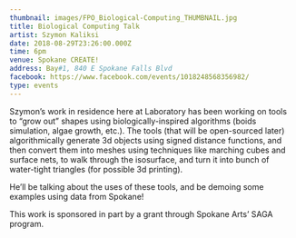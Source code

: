 ```yaml
---
thumbnail: images/FPO_Biological-Computing_THUMBNAIL.jpg
title: Biological Computing Talk
artist: Szymon Kaliksi
date: 2018-08-29T23:26:00.000Z
time: 6pm
venue: Spokane CREATE!
address: Bay#1, 840 E Spokane Falls Blvd
facebook: https://www.facebook.com/events/1018248568356982/
type: events
---
```

Szymon’s work in residence here at Laboratory has been working on tools to “grow out” shapes using biologically-inspired algorithms (boids simulation, algae growth, etc.). The tools (that will be open-sourced later) algorithmically generate 3d objects using signed distance functions, and then convert them into meshes using techniques like marching cubes and surface nets, to walk through the isosurface, and turn it into bunch of water-tight triangles (for possible 3d printing).

He’ll be talking about the uses of these tools, and be demoing some examples using data from Spokane!

This work is sponsored in part by a grant through Spokane Arts’ SAGA program.
